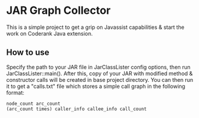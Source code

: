 # JAR Graph Collector

This is a simple project to get a grip on Javassist capabilities & start the work on Coderank Java extension.

## How to use

Specify the path to your JAR file in JarClassLister config options, then run JarClassLister::main(). After this, copy of your JAR with modified method & constructor calls will be created in base project directory. You can then run it to get a "calls.txt" file which stores a simple call graph in the following format:
```
node_count arc_count
(arc_count times) caller_info callee_info call_count
```